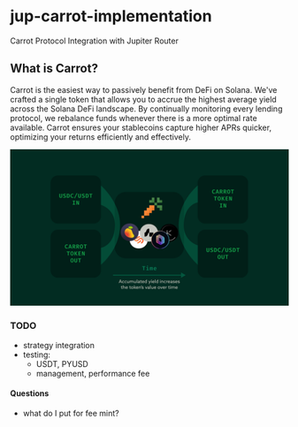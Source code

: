 # jup-carrot-implementation

Carrot Protocol Integration with Jupiter Router

## What is Carrot?

Carrot is the easiest way to passively benefit from DeFi on Solana. We've crafted a single token that allows you to accrue the highest average yield across the Solana DeFi landscape. By continually monitoring every lending protocol, we rebalance funds whenever there is a more optimal rate available. Carrot ensures your stablecoins capture higher APRs quicker, optimizing your returns efficiently and effectively.

![Carrot Overview](carrot-overview.png)

### TODO

- strategy integration
- testing:
  - USDT, PYUSD
  - management, performance fee

#### Questions

- what do I put for fee mint?
